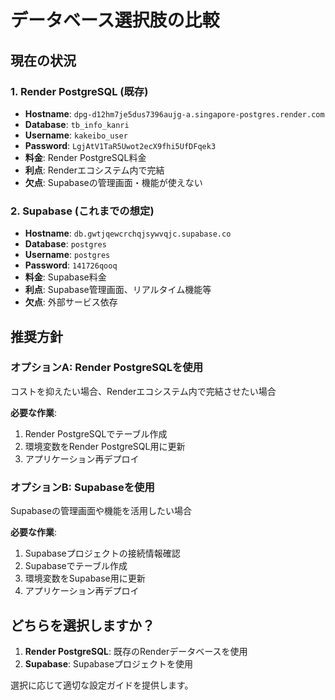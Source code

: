 # データベース選択肢の比較

## 現在の状況

### 1. Render PostgreSQL (既存)
- **Hostname**: `dpg-d12hm7je5dus7396aujg-a.singapore-postgres.render.com`
- **Database**: `tb_info_kanri`
- **Username**: `kakeibo_user`
- **Password**: `LgjAtV1TaR5Uwot2ecX9fhi5UfDFqek3`
- **料金**: Render PostgreSQL料金
- **利点**: Renderエコシステム内で完結
- **欠点**: Supabaseの管理画面・機能が使えない

### 2. Supabase (これまでの想定)
- **Hostname**: `db.gwtjqewcrchqjsywvqjc.supabase.co`
- **Database**: `postgres`
- **Username**: `postgres`
- **Password**: `141726qooq`
- **料金**: Supabase料金
- **利点**: Supabase管理画面、リアルタイム機能等
- **欠点**: 外部サービス依存

## 推奨方針

### オプションA: Render PostgreSQLを使用
コストを抑えたい場合、Renderエコシステム内で完結させたい場合

**必要な作業**:
1. Render PostgreSQLでテーブル作成
2. 環境変数をRender PostgreSQL用に更新
3. アプリケーション再デプロイ

### オプションB: Supabaseを使用  
Supabaseの管理画面や機能を活用したい場合

**必要な作業**:
1. Supabaseプロジェクトの接続情報確認
2. Supabaseでテーブル作成
3. 環境変数をSupabase用に更新
4. アプリケーション再デプロイ

## どちらを選択しますか？

1. **Render PostgreSQL**: 既存のRenderデータベースを使用
2. **Supabase**: Supabaseプロジェクトを使用

選択に応じて適切な設定ガイドを提供します。
